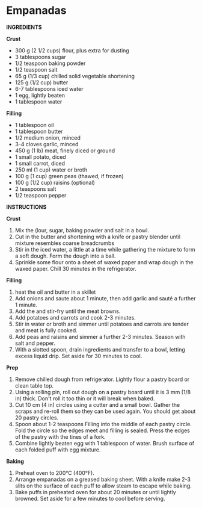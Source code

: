 # Empanadas

**INGREDIENTS**

**Crust**

- 300 g (2 1/2 cups) flour, plus extra for dusting
- 3 tablespoons sugar
- 1/2 teaspoon baking powder
- 1/2 teaspoon salt
- 65 g (1/3 cup) chilled solid vegetable shortening
- 125 g (1/2 cup) butter
- 6-7 tablespoons iced water
- 1 egg, lightly beaten
- 1 tablespoon water

**Filling**

- 1 tablespoon oil
- 1 tablespoon butter
- 1/2 medium onion, minced
- 3-4 cloves garlic, minced
- 450 g (1 lb) meat, finely diced or ground
- 1 small potato, diced
- 1 small carrot, diced
- 250 ml (1 cup) water or broth
- 100 g (1 cup) green peas (thawed, if frozen)
- 100 g (1/2 cup) raisins (optional)
- 2 teaspoons salt
- 1/2 teaspoon pepper

**INSTRUCTIONS**

**Crust**

1. Mix the (lour, sugar, baking powder and salt in a bowl.
1. Cut in the butter and shortening with a knife or pastry blender until mixture resembles coarse breadcrumbs
1. Stir in the iced water, a little at a time while gathering the mixture to form a soft dough. Form the dough into a ball.
1. Sprinkle some flour onto a sheet of waxed paper and wrap dough in the waxed paper. Chill 30 minutes in the refrigerator.

**Filling**

1. heat the oil and butter in a skillet
1. Add onions and saute about 1 minute, then add garlic and sauté a further 1 minute.
1. Add the and stir-fry until the meat browns.
1. Add potatoes and carrots and cook 2-3 minutes.
1. Stir in water or broth and simmer until potatoes and carrots are tender and meat is fully cooked.
1. Add peas and raisins and simmer a further 2-3 minutes. Season with salt and pepper.
1. With a slotted spoon, drain ingredients and transfer to a bowl, letting excess liquid drip. Set aside for 30 minutes to cool.

**Prep**

1. Remove chilled dough from refrigerator. Lightly flour a pastry board or clean table top.
1. Using a rolling pin, roll out dough on a pastry board until it is 3 mm (1/8 in) thick. Don't roll it too thin or it will break when baked.
1. Cut 10 cm (4 in) circles using a cutter and a small bowl. Gather the scraps and re-roll them so they can be used again. You should get about 20 pastry circles.
1. Spoon about 1-2 teaspoons Filling into the middle of each pastry circle. Fold the circle so the edges meet and filling is sealed. Press the edges of the pastry with the tines of a fork.
1. Combine lightly beaten egg with 1 tablespoon of water. Brush surface of each folded puff with egg mixture.

**Baking**

1. Preheat oven to 200°C (400°F).
1. Arrange empanadas on a greased baking sheet. With a knife make 2-3 slits on the surface of each puff to allow steam to escape while baking.
1. Bake puffs in preheated oven for about 20 minutes or until lightly browned. Set aside for a few minutes to cool before serving.
